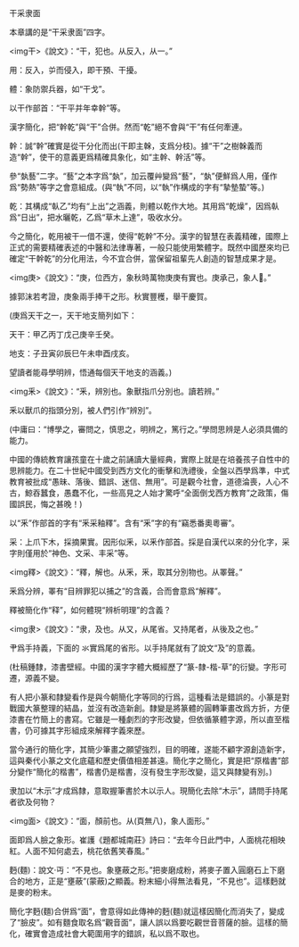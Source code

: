干采隶面

本章講的是“干采隶面”四字。


<img干>《說文》：“干，犯也。从反入，从一。”

用：反入，屰而侵入，即干預、干擾。

體：象防禦兵器，如“干戈”。

以干作部首：“干平并年幸幹”等。

漢字簡化，把“幹乾”與“干”合併。然而“乾”絕不會與“干”有任何牽連。

幹：誠“幹”確實是從干分化而出(干即主榦，支爲分枝)。據“干”之樹榦義而造“幹”，使干的意義更爲精確具象化，如“主幹、幹活”等。

參“埶藝”二字。“藝”之本字爲“埶”，加云覆艸變爲“藝”，“埶”便鮮爲人用，僅作爲“勢熱”等字之會意組成。(與“執”不同，以“執”作構成的字有“摯墊蟄”等。)

乾：其構成“倝乙”均有“上出”之涵義，則體以乾作大地。其用爲“乾燥”，因爲倝爲“日出”，把水曬乾，乙爲“草木上達”，吸收水分。

今之簡化，乾用被干一借不還，使得“乾幹”不分。漢字的智慧在表義精確，國際上正式的需要精確表述的中醫和法律專著，一般只能使用繁體字。既然中國歷來均已確定“干幹乾”的分化用法，今不宜合併，當保留祖輩先人創造的智慧成果才是。

<img庚>《說文》：“庚，位西方，象秋時萬物庚庚有實也。庚承己，象人𪗇。”

據郭沫若考證，庚象兩手捧干之形。秋實豐穫，舉干慶賀。

(庚爲天干之一，天干地支簡列如下：

天干：甲乙丙丁戊己庚辛壬癸。

地支：子丑寅卯辰巳午未申酉戌亥。

望讀者能尋學明辨，悟通每個天干地支的涵義。)


<img釆>《說文》：“釆，辨別也。象獸指爪分別也。讀若辨。”

釆以獸爪的指頭分別，被人們引作“辨別”。

(中庸曰：“博學之，審問之，慎思之，明辨之，篤行之。”學問思辨是人必須具備的能力。

中國的傳統教育讓孩童在十歲之前誦讀大量經典，實際上就是在培養孩子自性中的思辨能力。在二十世紀中國受到西方文化的衝擊和洗禮後，全盤以西學爲準，中式教育被批成“愚昧、落後、錯誤、迷信、無用”。可是觀今社會，道德淪喪，人心不古，鯨吞蠶食，愚蠢不化，一些高見之人始才驚呼“全面倒戈西方教育”之政策，傷國誤民，悔之甚晚！)

以“釆”作部首的字有“釆采釉釋”。含有“釆”字的有“竊悉番奧粵審”。

采：上爪下木，採摘果實。因形似釆，以釆作部首。採是自漢代以來的分化字，采字則僅用於“神色、文采、丰采”等。

<img釋>《說文》：“釋，解也。从釆，釆，取其分別物也。从睪聲。”

釆爲分辨，睪有“目辨罪犯以捕之”的含義，合而會意爲“解釋”。

釋被簡化作“释”，如何體現“辨析明理”的含義？


<img隶>《說文》：“隶，及也。从又，从尾省。又持尾者，从後及之也。”

肀爲手持義，下面的 氺實爲尾的省形。以手持尾就有了說文“及”的意義。

(杜稿鍾隸，漆書壁經。中國的漢字字體大概經歷了“篆-隸-楷-草”的衍變。字形可遷，源義不變。

有人把小篆和隸變看作是與今朝簡化字等同的行爲，這種看法是錯誤的。小篆是對戰國大篆整理的結晶，並沒有改造新創。隸變是將篆體的圓轉筆畫改爲方折，方便漆書在竹簡上的書寫。它雖是一種劇烈的字形改變，但依循篆體字源，所以直至楷書，仍可據其字形組成來解釋字義來歷。

當今通行的簡化字，其簡少筆畫之願望強烈，目的明確，遂能不顧字源創造新字，這與秦代小篆之文化底蘊和歷史價值相差甚遠。簡化字之簡化，實是把“原楷書”部分變作“簡化的楷書”，楷書仍是楷書，沒有發生字形改變，這又與隸變有別。)

隶加以“木示”才成爲隸，意取握筆書於木以示人。現簡化去除“木示”，請問手持尾者欲及何物？


<img面>《說文》：“面，顏前也。从(頁無八)，象人面形。”

面即爲人臉之象形。崔護《題都城南莊》詩曰：“去年今日此門中，人面桃花相映紅。人面不知何處去，桃花依舊笑春風。”

麪(麵)：說文‧丏：“不見也。象壅蔽之形。”把麥磨成粉，將麥子置入圓磨石上下磨合的地方，正是“壅蔽”(蒙蔽)之顯義。粉末細小得無法看見，“不見也”。這樣麪就是麥的粉末。

簡化字麪(麵)合併爲“面”，會意得如此傳神的麪(麵)就這樣因簡化而消失了，變成了“臉皮”。如有麵食取名爲“觀音面”，讓人誤以爲要吃觀世音菩薩的臉。這樣的簡化，確實會造成社會大範圍用字的錯誤，私以爲不取也。

